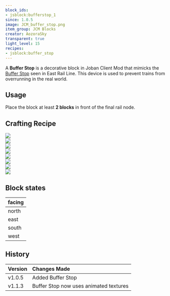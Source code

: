 ```yaml
---
block_ids:
- jsblock:bufferstop_1
since: 1.0.5
image: JCM_buffer_stop.png
item_group: JCM Blocks
creator: AozoraSky
transparent: true
light_level: 15
recipes:
- jsblock:buffer_stop
---
```


A **Buffer Stop** is a decorative block in Joban Client Mod that mimicks the [Buffer Stop](https://en.wikipedia.org/wiki/Buffer_stop) seen in East Rail Line. This device is used to prevent trains from overrunning in the real world.

## Usage
Place the block at least **2 blocks** in front of the final rail node.

## Crafting Recipe
<div class="crafting">
    <div class="crafting-table">
        <!-- row 1 -->
        <div><img src="../crafting/Minecraft_Redstone_torch.png"></div>
        <div></div>
        <div><img src="../crafting/Minecraft_Redstone_torch.png"></div>
        <!-- row 2 -->
        <div><img src="../crafting/Minecraft_Yellow_concrete.png"></div>
        <div><img src="../crafting/Minecraft_Yellow_concrete.png"></div>
        <div><img src="../crafting/Minecraft_Yellow_concrete.png"></div>
        <!-- row 3 -->
        <div><img src="../crafting/Minecraft_Yellow_concrete.png"></div>
        <div></div>
        <div><img src="../crafting/Minecraft_Yellow_concrete.png"></div>
    </div>
    <div class="crafting-arrow"></div>
    <div class="crafting-result" data-count="8">
        <img src="../crafting/JCM_Item_Buffer_stop.png">
    </div>
</div>

## Block states
| facing |
|:-------|
| north  |
| east   |
| south  |
| west   |

## History
| Version | Changes Made                                           |
|:--------|:-------------------------------------------------------|
| v1.0.5  | Added Buffer Stop                                      |
| v1.1.3  | Buffer Stop now uses animated textures                 |
